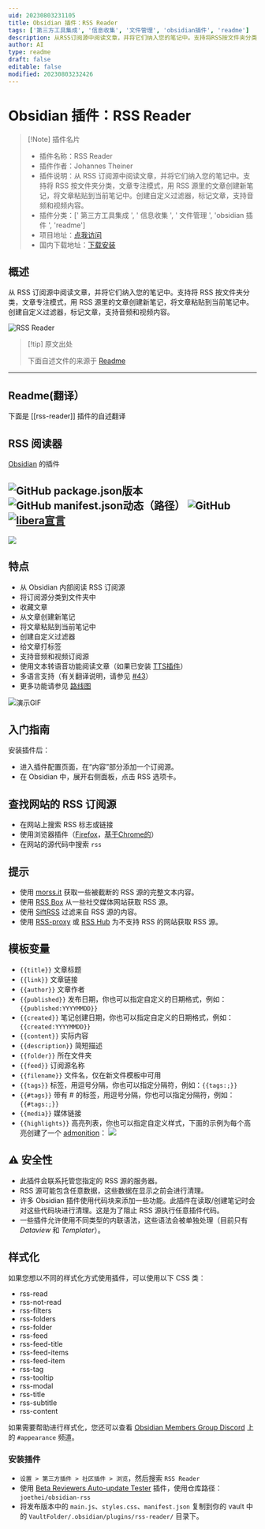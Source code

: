 ```yaml
---
uid: 20230803231105
title: Obsidian 插件：RSS Reader
tags: ['第三方工具集成', '信息收集', '文件管理', 'obsidian插件', 'readme']
description: 从RSS订阅源中阅读文章，并将它们纳入您的笔记中。支持将RSS按文件夹分类，文章专注模式，用RSS 源里的文章创建新笔记，将文章粘贴到当前笔记中。创建自定义过滤器，标记文章，支持音频和视频内容。
author: AI
type: readme
draft: false
editable: false
modified: 20230803232426
---
```


# Obsidian 插件：RSS Reader

> [!Note] 插件名片
> - 插件名称：RSS Reader
> - 插件作者：Johannes Theiner
> - 插件说明：从 RSS 订阅源中阅读文章，并将它们纳入您的笔记中。支持将 RSS 按文件夹分类，文章专注模式，用 RSS 源里的文章创建新笔记，将文章粘贴到当前笔记中。创建自定义过滤器，标记文章，支持音频和视频内容。
> - 插件分类：[' 第三方工具集成 ', ' 信息收集 ', ' 文件管理 ', 'obsidian 插件 ', 'readme']
> - 项目地址：[点我访问](https://github.com/joethei/obsidian-rss)
> - 国内下载地址：[下载安装](https://pkmer.cn/products/plugin/pluginMarket/?rss-reader)

## 概述

从 RSS 订阅源中阅读文章，并将它们纳入您的笔记中。支持将 RSS 按文件夹分类，文章专注模式，用 RSS 源里的文章创建新笔记，将文章粘贴到当前笔记中。创建自定义过滤器，标记文章，支持音频和视频内容。

![RSS Reader](https://cdn.pkmer.cn/covers/rss-reader.PNG!pkmer)

> [!tip] 原文出处
>
>下面自述文件的来源于 [Readme](https://ghproxy.net/https://raw.githubusercontent.com/joethei/obsidian-rss/master/README.md)
>

---

## Readme(翻译）

下面是 [[rss-reader]] 插件的自述翻译

## RSS 阅读器

[Obsidian](https://obsidian.md) 的插件

![GitHub package.json版本](https://img.shields.io/github/package-json/v/joethei/obsidian-rss)
![GitHub manifest.json动态（路径）](https://img.shields.io/github/manifest-json/minAppVersion/joethei/obsidian-rss?label=lowest%20supported%20app%20version)
![GitHub](https://img.shields.io/github/license/joethei/obsidian-rss)
[![libera宣言](https://img.shields.io/badge/libera-manifesto-lightgrey.svg)](https://liberamanifesto.com)
---

![](https://i.joethei.space/obsidian-rss.png)

## 特点

- 从 Obsidian 内部阅读 RSS 订阅源
- 将订阅源分类到文件夹中
- 收藏文章
- 从文章创建新笔记
- 将文章粘贴到当前笔记中
- 创建自定义过滤器
- 给文章打标签
- 支持音频和视频订阅源
- 使用文本转语音功能阅读文章（如果已安装 [TTS插件](https://github.com/joethei/obsidian-tts)）
- 多语言支持（有关翻译说明，请参见 [#43](https://github.com/joethei/obsidian-rss/issues/43)）
- 更多功能请参见 [路线图](https://github.com/joethei/obsidian-rss/projects/1)

![演示GIF](https://i.joethei.space/QQATWu36eC.gif)

## 入门指南

安装插件后：

- 进入插件配置页面，在“内容”部分添加一个订阅源。
- 在 Obsidian 中，展开右侧面板，点击 RSS 选项卡。

## 查找网站的 RSS 订阅源

- 在网站上搜索 RSS 标志或链接
- 使用浏览器插件（[Firefox](https://addons.mozilla.org/en-US/firefox/addon/awesome-rss/)，[基于Chrome的](https://chrome.google.com/webstore/detail/get-rss-feed-url/kfghpdldaipanmkhfpdcjglncmilendn)）
- 在网站的源代码中搜索 `rss`

## 提示

- 使用 [morss.it](https://morss.it/) 获取一些被截断的 RSS 源的完整文本内容。
- 使用 [RSS Box](https://rssbox.herokuapp.com/) 从一些社交媒体网站获取 RSS 源。
- 使用 [SiftRSS](https://siftrss.com/) 过滤来自 RSS 源的内容。
- 使用 [RSS-proxy](https://github.com/damoeb/rss-proxy/) 或 [RSS Hub](https://github.com/DIYgod/RSSHub) 为不支持 RSS 的网站获取 RSS 源。

## 模板变量

- `{{title}}` 文章标题
- `{{link}}` 文章链接
- `{{author}}` 文章作者
- `{{published}}` 发布日期，你也可以指定自定义的日期格式，例如：`{{published:YYYYMMDD}}`
- `{{created}}` 笔记创建日期，你也可以指定自定义的日期格式，例如：`{{created:YYYYMMDD}}`
- `{{content}}` 实际内容
- `{{description}}` 简短描述
- `{{folder}}` 所在文件夹
- `{{feed}}` 订阅源名称
- `{{filename}}` 文件名，仅在新文件模板中可用
- `{{tags}}` 标签，用逗号分隔，你也可以指定分隔符，例如：`{{tags:;}}`
- `{{#tags}}` 带有 # 的标签，用逗号分隔，你也可以指定分隔符，例如：`{{#tags:;}}`
- `{{media}}` 媒体链接
- `{{highlights}}` 高亮列表，你也可以指定自定义样式，下面的示例为每个高亮创建了一个 [admonition](https://github.com/valentine195/obsidian-admonition)：
    ![](https://i.joethei.space/obsidian-rss-highlight-syntax.png)

## ⚠ 安全性

- 此插件会联系托管您指定的 RSS 源的服务器。
- RSS 源可能包含任意数据，这些数据在显示之前会进行清理。
- 许多 Obsidian 插件使用代码块来添加一些功能。此插件在读取/创建笔记时会对这些代码块进行清理。这是为了阻止 RSS 源执行任意插件代码。
- 一些插件允许使用不同类型的内联语法，这些语法会被单独处理（目前只有 _Dataview_ 和 _Templater_）。

## 样式化

如果您想以不同的样式化方式使用插件，可以使用以下 CSS 类：

- rss-read
- rss-not-read
- rss-filters
- rss-folders
- rss-folder
- rss-feed
- rss-feed-title
- rss-feed-items
- rss-feed-item
- rss-tag
- rss-tooltip
- rss-modal
- rss-title
- rss-subtitle
- rss-content

如果需要帮助进行样式化，您还可以查看 [Obsidian Members Group Discord](https://obsidian.md/community) 上的 `#appearance` 频道。

### 安装插件

- `设置 > 第三方插件 > 社区插件 > 浏览`，然后搜索 `RSS Reader`
- 使用 [Beta Reviewers Auto-update Tester](https://github.com/TfTHacker/obsidian42-brat) 插件，使用仓库路径：`joethei/obsidian-rss`
- 将发布版本中的 `main.js`、`styles.css`、`manifest.json` 复制到你的 vault 中的 `VaultFolder/.obsidian/plugins/rss-reader/` 目录下。



